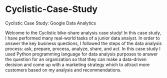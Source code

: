 # Cyclistic-Case-Study
Cyclistic Case Study: Google Data Analytics

Welcome to the Cyclistic bike-share analysis case study! In this case study, I have performed many real-world tasks of a junior
data analyst. In order to answer the key business questions, I followed the steps of the data analysis process: ask, prepare, process, analyze, share,
and act. In this case study I used Python programming language for data analysis purposes to answer the question for an organization so that they can make a data-driven decision and come up with a marketing strategy which to attract more customers based on my analysis and recommendations. 
